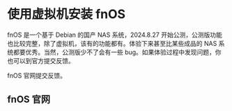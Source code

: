 # 使用虚拟机安装 fnOS

fnOS 是一个基于 Debian 的国产 NAS 系统，2024.8.27 开始公测，公测版功能也比较完整，除了虚拟机，该有的功能都有。体验下来甚至比某些成品的 NAS 系统都要优秀。当然，公测版少不了会有一些 bug。如果体验过程中发现问题，你也可以到官方提交反馈。

fnOS 官网提交反馈。

## fnOS 官网

